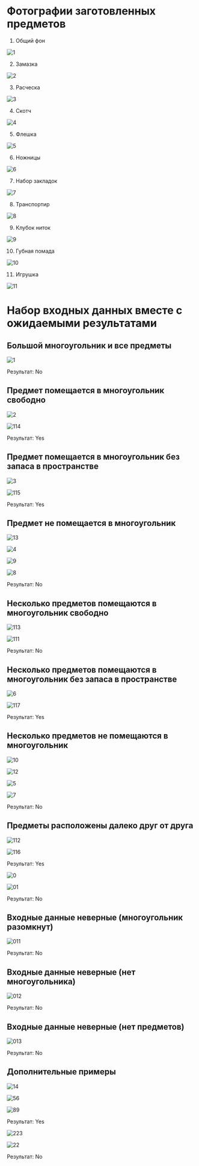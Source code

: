 # Фотографии заготовленных предметов

1. Общий фон

![1](https://user-images.githubusercontent.com/72768554/190596511-9b153fb4-1767-4721-b94b-fc9ba6ccf82c.jpg)

2. Замазка

![2](https://user-images.githubusercontent.com/72768554/190596534-90e6c6de-396d-4c12-b472-c392517844a0.jpg)

3. Расческа

![3](https://user-images.githubusercontent.com/72768554/190596553-2a3dfc42-a0eb-4984-b68d-259b9dc0923f.jpg)

4. Скотч

![4](https://user-images.githubusercontent.com/72768554/190596567-af85f607-7d9d-46a0-a1e6-66d709fa92b0.jpg)

5. Флешка

![5](https://user-images.githubusercontent.com/72768554/190596581-0b9dd72b-3a40-476d-86b3-4e959e02a85d.jpg)

6. Ножницы

![6](https://user-images.githubusercontent.com/72768554/190596622-50b8ce2a-526e-411d-9c18-5f5ad0830044.jpg)

7. Набор закладок

![7](https://user-images.githubusercontent.com/72768554/190596631-04fe0f1f-abff-405e-a4af-d6089e78ead3.jpg)

8. Транспортир

![8](https://user-images.githubusercontent.com/72768554/190596647-f7516ef9-e95d-4d07-ba59-addeb348ab0b.jpg)

9. Клубок ниток

![9](https://user-images.githubusercontent.com/72768554/190596663-7ffb7aad-1799-4890-b683-cbc9271cdc42.jpg)

10. Губная помада

![10](https://user-images.githubusercontent.com/72768554/190596677-d90bee79-3179-4876-af81-22a1219b0dfb.jpg)

11. Игрушка

![11](https://user-images.githubusercontent.com/72768554/190596690-73f38c86-d529-4dde-91b4-149f48225d79.jpg)



# Набор входных данных вместе с ожидаемыми результатами

## Большой многоугольник и все предметы

![1](https://user-images.githubusercontent.com/72768554/190600549-0f9cdb99-56e0-491a-979b-f54fa19967ad.jpg)

Результат: No

## Предмет помещается в многоугольник свободно

![2](https://user-images.githubusercontent.com/72768554/190600321-fb4e228e-fc15-43f5-aa44-a958d139e2a5.jpg)

![114](https://user-images.githubusercontent.com/72768554/190608234-f53615ef-29e7-4ec3-b129-c1c9ff766430.jpg)

Результат: Yes

## Предмет помещается в многоугольник без запаса в пространстве

![3](https://user-images.githubusercontent.com/72768554/190600824-21da0efb-75a1-4f93-8bcc-6e12fded5da3.jpg)

![115](https://user-images.githubusercontent.com/72768554/190608263-d3fbe65e-ff48-4b24-8543-b2344bc76bff.jpg)

Результат: Yes

## Предмет не помещается в многоугольник

![13](https://user-images.githubusercontent.com/72768554/190601308-4bb47eef-2ddd-4f83-b9d6-7dea4a9c1656.jpg)

![4](https://user-images.githubusercontent.com/72768554/190602883-449a3e61-35e8-460f-9f7b-fb037c19e43c.jpg)

![9](https://user-images.githubusercontent.com/72768554/190604710-1b34f23c-313b-41f9-9aa6-040f6b2c9498.jpg)

![8](https://user-images.githubusercontent.com/72768554/190605194-329ddaf4-d523-426a-9690-d4fb8df57a06.jpg)

Результат: No

## Несколько предметов помещаются в многоугольник свободно

![113](https://user-images.githubusercontent.com/72768554/190608355-3f76bbf9-53fb-4c18-bfdc-6d8b4d9d39cf.jpg)

![111](https://user-images.githubusercontent.com/72768554/190608380-1f26a8b6-0144-4a49-a00e-0bb8fc708002.jpg)

Результат: No

## Несколько предметов помещаются в многоугольник без запаса в пространстве

![6](https://user-images.githubusercontent.com/72768554/190601930-d64e4abe-484b-497a-a026-099db3c8dff0.jpg)

![117](https://user-images.githubusercontent.com/72768554/190608480-f89e8ccc-c70b-4dcf-8423-7c18adc84299.jpg)

Результат: Yes

## Несколько предметов не помещаются в многоугольник

![10](https://user-images.githubusercontent.com/72768554/190602681-02672497-292e-45d5-aabc-06acccc8bab6.jpg)

![12](https://user-images.githubusercontent.com/72768554/190602731-a1708304-42bd-4a23-ac68-9840fc01957d.jpg)

![5](https://user-images.githubusercontent.com/72768554/190605032-c135c8fa-7ec0-4281-9af3-07bcf135294e.jpg)

![7](https://user-images.githubusercontent.com/72768554/190605243-647a710e-f436-4538-bed8-ec9e9381da00.jpg)

Результат: No

## Предметы расположены далеко друг от друга

![112](https://user-images.githubusercontent.com/72768554/190608512-73ce248e-2700-4b5d-b289-de7eb2729827.jpg)

![116](https://user-images.githubusercontent.com/72768554/190608604-b2c3d32d-2024-46c5-87c7-983ab55a4d2a.jpg)

Результат: Yes

![0](https://user-images.githubusercontent.com/72768554/190611270-2fef457a-78c9-478d-945e-eb50b078f2ca.jpg)

![01](https://user-images.githubusercontent.com/72768554/190611286-de7a2cb8-42b1-4b05-b672-bfc5600ab3f3.jpg)

Результат: No

## Входные данные неверные (многоугольник разомкнут)

![011](https://user-images.githubusercontent.com/72768554/190611719-de3143b4-0c29-40e8-9466-32bf0d7aeb2a.jpg)

Результат: No

## Входные данные неверные (нет многоугольника)

![012](https://user-images.githubusercontent.com/72768554/190611730-f0e42655-2497-4154-9fc4-96d1a8a49511.jpg)

Результат: No

## Входные данные неверные (нет предметов)

![013](https://user-images.githubusercontent.com/72768554/190611758-569f6be8-4ac6-4271-9b77-aa78c5680ce8.jpg)

Результат: No

## Дополнительные примеры

![14](https://user-images.githubusercontent.com/72768554/190605061-b7f7d752-0196-43b4-bb1b-cd8a58fb3e81.jpg)

![56](https://user-images.githubusercontent.com/72768554/190612274-84c95508-a0ed-4a5c-8760-f2541f55d3ff.jpg)

![89](https://user-images.githubusercontent.com/72768554/190612292-d8e20797-a153-4fa9-b5bf-0d6fa829bae5.jpg)

Результат: Yes

![223](https://user-images.githubusercontent.com/72768554/190612302-7a618829-a2ae-422e-82bd-297a4567e397.jpg)

![22](https://user-images.githubusercontent.com/72768554/190612311-67bc1392-48ab-4c25-9ba1-5fd4492d89a2.jpg)

Результат: No
